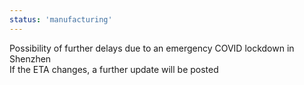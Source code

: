 ```yaml
---
status: 'manufacturing'
---
```

Possibility of further delays due to an emergency COVID lockdown in Shenzhen  
If the ETA changes, a further update will be posted